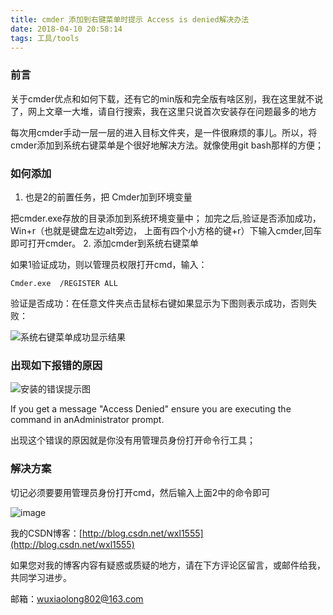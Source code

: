 ```yaml
---
title: cmder 添加到右键菜单时提示 Access is denied解决办法
date: 2018-04-10 20:58:14
tags: 工具/tools
---
```

### 前言
关于cmder优点和如何下载，还有它的min版和完全版有啥区别，我在这里就不说了，网上文章一大堆，请自行搜索，我在这里只说首次安装存在问题最多的地方

每次用cmder手动一层一层的进入目标文件夹，是一件很麻烦的事儿。所以，将cmder添加到系统右键菜单是个很好地解决方法。就像使用git bash那样的方便；
### 如何添加
1. 也是2的前置任务，把 Cmder加到环境变量


把cmder.exe存放的目录添加到系统环境变量中；
加完之后,验证是否添加成功，Win+r（也就是键盘左边alt旁边，
上面有四个小方格的键+r）下输入cmder,回车即可打开cmder。
2. 添加cmder到系统右键菜单


如果1验证成功，则以管理员权限打开cmd，输入：
```
Cmder.exe  /REGISTER ALL
```

验证是否成功：在任意文件夹点击鼠标右键如果显示为下图则表示成功，否则失败：

![系统右键菜单成功显示结果](http://olv6wm3nj.bkt.clouddn.com/18-4-10/39101390.jpg)
  
### 出现如下报错的原因
![安装的错误提示图](http://olv6wm3nj.bkt.clouddn.com/18-4-10/75814302.jpg)

If you get a message "Access Denied" ensure you are executing the command in anAdministrator prompt.

出现这个错误的原因就是你没有用管理员身份打开命令行工具；
### 解决方案
切记必须要要用管理员身份打开cmd，然后输入上面2中的命令即可


![image](http://olv6wm3nj.bkt.clouddn.com/18-4-10/14931061.jpg)

我的CSDN博客：[http://blog.csdn.net/wxl1555](http://blog.csdn.net/wxl1555)

如果您对我的博客内容有疑惑或质疑的地方，请在下方评论区留言，或邮件给我，共同学习进步。

邮箱：wuxiaolong802@163.com